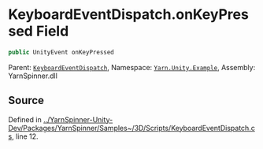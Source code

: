 # KeyboardEventDispatch.onKeyPressed Field


```csharp
public UnityEvent onKeyPressed
```



<div class="class-metadata">

Parent: [`KeyboardEventDispatch`](/api/csharp/yarn.unity.example/keyboardeventdispatch.md), Namespace: [`Yarn.Unity.Example`](/api/csharp/yarn.unity.example/README.md), Assembly: YarnSpinner.dll
</div>

## Source
Defined in [../YarnSpinner-Unity-Dev/Packages/YarnSpinner/Samples~/3D/Scripts/KeyboardEventDispatch.cs](https://github.com/YarnSpinnerTool/YarnSpinner-Unity//blob/develop/Samples~/3D/Scripts/KeyboardEventDispatch.cs#L12), line 12.
